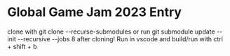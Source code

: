 # Global Game Jam 2023 Entry

clone with  git clone --recurse-submodules or run git submodule update --init --recursive --jobs 8 after cloning!
Run in vscode and build/run with ctrl + shift + b